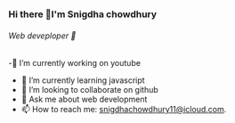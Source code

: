 ### Hi there 👋I'm Snigdha chowdhury
###### Web deveploper  👋


-🔭 I’m currently working on youtube
- 🌱 I’m currently learning javascript
- 👯 I’m looking to collaborate on github
- 💬 Ask me about web development
- 📫 How to reach me: snigdhachowdhury11@icloud.com.

